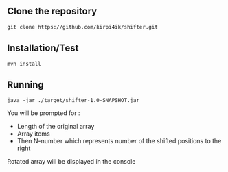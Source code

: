 Clone the repository
-----------
	git clone https://github.com/kirpi4ik/shifter.git

Installation/Test
-----------

    mvn install
	
Running
-----------
	java -jar ./target/shifter-1.0-SNAPSHOT.jar

	
You will be prompted for :
* Length of the original array 
* Array items
* Then N-number which represents number of the shifted positions to the right

Rotated array will be displayed in the console
	
